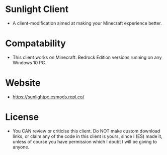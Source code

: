 # Sunlight Client
- A client-modification aimed at making your Minecraft experience better.
# Compatability
- This client works on Minecraft: Bedrock Edition versions running on any Windows 10 PC.
# Website
- https://sunlightpc.esmods.repl.co/
# License
- You CAN review or criticise this client. Do NOT make custom download links, or claim any of the code in this client is yours, since I (ES) made it, unless of course you have permission which I doubt I will be giving to anyone.

